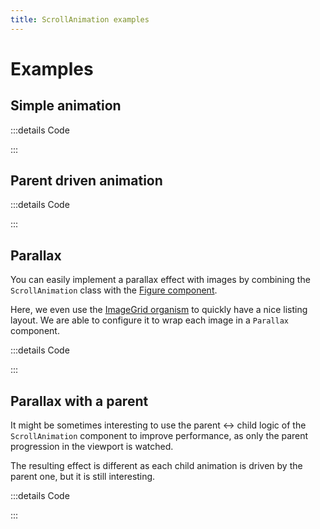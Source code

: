 ```yaml
---
title: ScrollAnimation examples
---
```


# Examples

## Simple animation

<PreviewIframe src="./stories/simple/story.html" />

:::details Code

<SimpleTabs :items="['app.twig', 'app.js']">
  <template #content-1>

<<< ./stories/simple/app.twig

  </template>
  <template #content-2>

<<< ./stories/simple/app.js

  </template>
</SimpleTabs>

:::

## Parent driven animation

<PreviewIframe src="./stories/parent/story.html" />

:::details Code

<SimpleTabs :items="['app.twig', 'app.js', 'ScrollAnimationParent.js']">
  <template #content-1>

<<< ./stories/parent/app.twig

  </template>
  <template #content-2>

<<< ./stories/parent/app.js

  </template>
  <template #content-3>

<<< ./stories/parent/ScrollAnimationParent.js

  </template>
</SimpleTabs>

:::

## Parallax

You can easily implement a parallax effect with images by combining the `ScrollAnimation` class with the [Figure component](/components/atoms/Figure/).

Here, we even use the [ImageGrid organism](/components/organisms/ImageGrid/) to quickly have a nice listing layout. We are able to configure it to wrap each image in a `Parallax` component.

<PreviewIframe src="./stories/parallax/story.html" />

:::details Code

<SimpleTabs :items="['app.twig', 'app.js', 'Parallax.js']">
  <template #content-1>

<<< ./stories/parallax/app.twig

  </template>
  <template #content-2>

<<< ./stories/parallax/app.js

  </template>
  <template #content-3>

<<< ./stories/parallax/Parallax.js

  </template>
</SimpleTabs>

:::

## Parallax with a parent

It might be sometimes interesting to use the parent ↔ child logic of the `ScrollAnimation` component to improve performance, as only the parent progression in the viewport is watched.

The resulting effect is different as each child animation is driven by the parent one, but it is still interesting.

<PreviewIframe src="./stories/parallax-parent/story.html" />

:::details Code

<SimpleTabs :items="['app.twig', 'app.js', 'ParallaxChild.js', 'ParallaxParent.js']">
  <template #content-1>

<<< ./stories/parallax-parent/app.twig

  </template>
  <template #content-2>

<<< ./stories/parallax-parent/app.js

  </template>
  <template #content-3>

<<< ./stories/parallax-parent/ParallaxChild.js

  </template>
  <template #content-4>

<<< ./stories/parallax-parent/ParallaxParent.js

  </template>
</SimpleTabs>

:::
